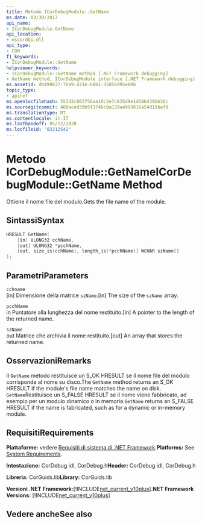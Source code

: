 ```yaml
---
title: Metodo ICorDebugModule::GetName
ms.date: 03/30/2017
api_name:
- ICorDebugModule.GetName
api_location:
- mscordbi.dll
api_type:
- COM
f1_keywords:
- ICorDebugModule::GetName
helpviewer_keywords:
- ICorDebugModule::GetName method [.NET Framework debugging]
- GetName method, ICorDebugModule interface [.NET Framework debugging]
ms.assetid: db499637-7ba9-421e-b8b1-35856995e80b
topic_type:
- apiref
ms.openlocfilehash: 55342c803756aa10c2e7c835d9e1d58b439bb36c
ms.sourcegitcommit: 488aced39b5f374bc0a139a4993616a54d15baf0
ms.translationtype: MT
ms.contentlocale: it-IT
ms.lasthandoff: 05/12/2020
ms.locfileid: "83212542"
---
```

# <a name="icordebugmodulegetname-method"></a><span data-ttu-id="da947-102">Metodo ICorDebugModule::GetName</span><span class="sxs-lookup"><span data-stu-id="da947-102">ICorDebugModule::GetName Method</span></span>
<span data-ttu-id="da947-103">Ottiene il nome file del modulo.</span><span class="sxs-lookup"><span data-stu-id="da947-103">Gets the file name of the module.</span></span>  
  
## <a name="syntax"></a><span data-ttu-id="da947-104">Sintassi</span><span class="sxs-lookup"><span data-stu-id="da947-104">Syntax</span></span>  
  
```cpp
HRESULT GetName(  
    [in] ULONG32 cchName,  
    [out] ULONG32 *pcchName,  
    [out, size_is(cchName), length_is(*pcchName)] WCHAR szName[]  
);  
```  
  
## <a name="parameters"></a><span data-ttu-id="da947-105">Parametri</span><span class="sxs-lookup"><span data-stu-id="da947-105">Parameters</span></span>  
 `cchname`  
 <span data-ttu-id="da947-106">[in] Dimensione della matrice `szName`.</span><span class="sxs-lookup"><span data-stu-id="da947-106">[in] The size of the `szName` array.</span></span>  
  
 `pcchName`  
 <span data-ttu-id="da947-107">in Puntatore alla lunghezza del nome restituito.</span><span class="sxs-lookup"><span data-stu-id="da947-107">[in] A pointer to the length of the returned name.</span></span>  
  
 `szName`  
 <span data-ttu-id="da947-108">out Matrice che archivia il nome restituito.</span><span class="sxs-lookup"><span data-stu-id="da947-108">[out] An array that stores the returned name.</span></span>  
  
## <a name="remarks"></a><span data-ttu-id="da947-109">Osservazioni</span><span class="sxs-lookup"><span data-stu-id="da947-109">Remarks</span></span>  
 <span data-ttu-id="da947-110">Il `GetName` metodo restituisce un S_OK HRESULT se il nome file del modulo corrisponde al nome su disco.</span><span class="sxs-lookup"><span data-stu-id="da947-110">The `GetName` method returns an S_OK HRESULT if the module's file name matches the name on disk.</span></span> <span data-ttu-id="da947-111">`GetName`Restituisce un S_FALSE HRESULT se il nome viene fabbricato, ad esempio per un modulo dinamico o in memoria.</span><span class="sxs-lookup"><span data-stu-id="da947-111">`GetName` returns an S_FALSE HRESULT if the name is fabricated, such as for a dynamic or in-memory module.</span></span>  
  
## <a name="requirements"></a><span data-ttu-id="da947-112">Requisiti</span><span class="sxs-lookup"><span data-stu-id="da947-112">Requirements</span></span>  
 <span data-ttu-id="da947-113">**Piattaforme:** vedere [Requisiti di sistema di .NET Framework](../../get-started/system-requirements.md).</span><span class="sxs-lookup"><span data-stu-id="da947-113">**Platforms:** See [System Requirements](../../get-started/system-requirements.md).</span></span>  
  
 <span data-ttu-id="da947-114">**Intestazione:** CorDebug.idl, CorDebug.h</span><span class="sxs-lookup"><span data-stu-id="da947-114">**Header:** CorDebug.idl, CorDebug.h</span></span>  
  
 <span data-ttu-id="da947-115">**Libreria:** CorGuids.lib</span><span class="sxs-lookup"><span data-stu-id="da947-115">**Library:** CorGuids.lib</span></span>  
  
 <span data-ttu-id="da947-116">**Versioni .NET Framework:**[!INCLUDE[net_current_v10plus](../../../../includes/net-current-v10plus-md.md)]</span><span class="sxs-lookup"><span data-stu-id="da947-116">**.NET Framework Versions:** [!INCLUDE[net_current_v10plus](../../../../includes/net-current-v10plus-md.md)]</span></span>  
  
## <a name="see-also"></a><span data-ttu-id="da947-117">Vedere anche</span><span class="sxs-lookup"><span data-stu-id="da947-117">See also</span></span>
